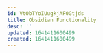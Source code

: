 ```yaml
---
id: VtObTYoIUugkjAF0Gtjds
title: Obsidian Functionality
desc: ''
updated: 1641411600499
created: 1641411600499
---
```


